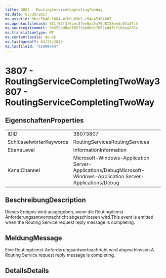 ```yaml
---
title: 3807 - RoutingServiceCompletingTwoWay
ms.date: 03/30/2017
ms.assetid: 9bcc3b48-1b84-4fb0-89b2-c54e45304007
ms.openlocfilehash: 611f67f3f6cec8fee0ad5a76d8158eedc04a37c5
ms.sourcegitcommit: 9b552addadfb57fab0b9e7852ed4f1f1b8a42f8e
ms.translationtype: MT
ms.contentlocale: de-DE
ms.lasthandoff: 04/23/2019
ms.locfileid: "61999764"
---
```

# <a name="3807---routingservicecompletingtwoway"></a><span data-ttu-id="d82cd-102">3807 - RoutingServiceCompletingTwoWay</span><span class="sxs-lookup"><span data-stu-id="d82cd-102">3807 - RoutingServiceCompletingTwoWay</span></span>
## <a name="properties"></a><span data-ttu-id="d82cd-103">Eigenschaften</span><span class="sxs-lookup"><span data-stu-id="d82cd-103">Properties</span></span>  
  
|||  
|-|-|  
|<span data-ttu-id="d82cd-104">ID</span><span class="sxs-lookup"><span data-stu-id="d82cd-104">ID</span></span>|<span data-ttu-id="d82cd-105">3807</span><span class="sxs-lookup"><span data-stu-id="d82cd-105">3807</span></span>|  
|<span data-ttu-id="d82cd-106">Schlüsselwörter</span><span class="sxs-lookup"><span data-stu-id="d82cd-106">Keywords</span></span>|<span data-ttu-id="d82cd-107">RoutingServices</span><span class="sxs-lookup"><span data-stu-id="d82cd-107">RoutingServices</span></span>|  
|<span data-ttu-id="d82cd-108">Ebene</span><span class="sxs-lookup"><span data-stu-id="d82cd-108">Level</span></span>|<span data-ttu-id="d82cd-109">Information</span><span class="sxs-lookup"><span data-stu-id="d82cd-109">Information</span></span>|  
|<span data-ttu-id="d82cd-110">Kanal</span><span class="sxs-lookup"><span data-stu-id="d82cd-110">Channel</span></span>|<span data-ttu-id="d82cd-111">Microsoft-Windows-Application Server-Applications/Debug</span><span class="sxs-lookup"><span data-stu-id="d82cd-111">Microsoft-Windows-Application Server-Applications/Debug</span></span>|  
  
## <a name="description"></a><span data-ttu-id="d82cd-112">Beschreibung</span><span class="sxs-lookup"><span data-stu-id="d82cd-112">Description</span></span>  
 <span data-ttu-id="d82cd-113">Dieses Ereignis wird ausgegeben, wenn die Routingdienst-Anforderungsantwortnachricht abgeschlossen wird.</span><span class="sxs-lookup"><span data-stu-id="d82cd-113">This event is emitted when the Routing Service request reply message is completing.</span></span>  
  
## <a name="message"></a><span data-ttu-id="d82cd-114">Meldung</span><span class="sxs-lookup"><span data-stu-id="d82cd-114">Message</span></span>  
 <span data-ttu-id="d82cd-115">Eine Routingdienst-Anforderungsantwortnachricht wird abgeschlossen.</span><span class="sxs-lookup"><span data-stu-id="d82cd-115">A Routing Service request reply message is completing.</span></span>  
  
## <a name="details"></a><span data-ttu-id="d82cd-116">Details</span><span class="sxs-lookup"><span data-stu-id="d82cd-116">Details</span></span>
